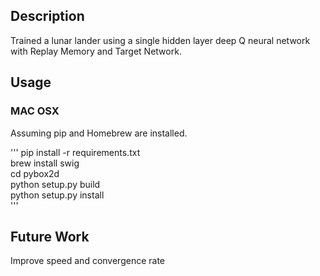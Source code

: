 <h2>Description</h2>
Trained a lunar lander using a single hidden layer deep Q neural network with Replay Memory and Target Network.  

<h2> Usage </h2>
<h3> MAC OSX </h3>
Assuming pip and Homebrew are installed.</br>

'''
pip install -r requirements.txt  
brew install swig  
cd pybox2d  
python setup.py build  
python setup.py install  
'''

<h2>Future Work</h2>
Improve speed and convergence rate

